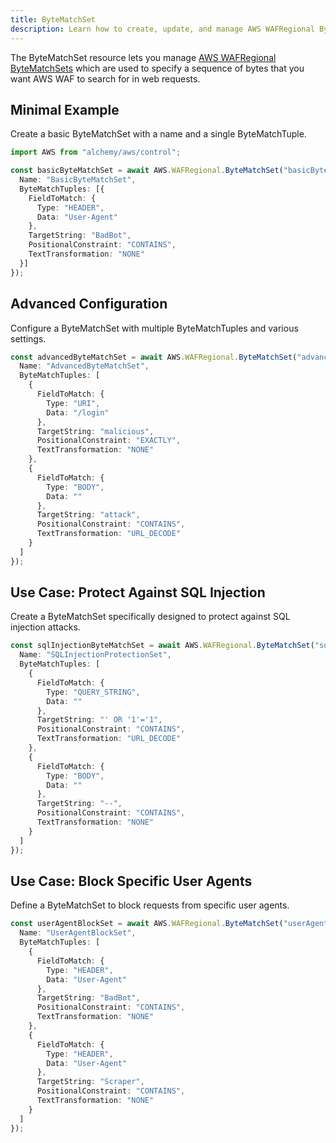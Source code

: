 ```yaml
---
title: ByteMatchSet
description: Learn how to create, update, and manage AWS WAFRegional ByteMatchSets using Alchemy Cloud Control.
---
```


The ByteMatchSet resource lets you manage [AWS WAFRegional ByteMatchSets](https://docs.aws.amazon.com/wafregional/latest/userguide/) which are used to specify a sequence of bytes that you want AWS WAF to search for in web requests.

## Minimal Example

Create a basic ByteMatchSet with a name and a single ByteMatchTuple.

```ts
import AWS from "alchemy/aws/control";

const basicByteMatchSet = await AWS.WAFRegional.ByteMatchSet("basicByteMatchSet", {
  Name: "BasicByteMatchSet",
  ByteMatchTuples: [{
    FieldToMatch: {
      Type: "HEADER",
      Data: "User-Agent"
    },
    TargetString: "BadBot",
    PositionalConstraint: "CONTAINS",
    TextTransformation: "NONE"
  }]
});
```

## Advanced Configuration

Configure a ByteMatchSet with multiple ByteMatchTuples and various settings.

```ts
const advancedByteMatchSet = await AWS.WAFRegional.ByteMatchSet("advancedByteMatchSet", {
  Name: "AdvancedByteMatchSet",
  ByteMatchTuples: [
    {
      FieldToMatch: {
        Type: "URI",
        Data: "/login"
      },
      TargetString: "malicious",
      PositionalConstraint: "EXACTLY",
      TextTransformation: "NONE"
    },
    {
      FieldToMatch: {
        Type: "BODY",
        Data: ""
      },
      TargetString: "attack",
      PositionalConstraint: "CONTAINS",
      TextTransformation: "URL_DECODE"
    }
  ]
});
```

## Use Case: Protect Against SQL Injection

Create a ByteMatchSet specifically designed to protect against SQL injection attacks.

```ts
const sqlInjectionByteMatchSet = await AWS.WAFRegional.ByteMatchSet("sqlInjectionByteMatchSet", {
  Name: "SQLInjectionProtectionSet",
  ByteMatchTuples: [
    {
      FieldToMatch: {
        Type: "QUERY_STRING",
        Data: ""
      },
      TargetString: "' OR '1'='1",
      PositionalConstraint: "CONTAINS",
      TextTransformation: "URL_DECODE"
    },
    {
      FieldToMatch: {
        Type: "BODY",
        Data: ""
      },
      TargetString: "--",
      PositionalConstraint: "CONTAINS",
      TextTransformation: "NONE"
    }
  ]
});
```

## Use Case: Block Specific User Agents

Define a ByteMatchSet to block requests from specific user agents.

```ts
const userAgentBlockSet = await AWS.WAFRegional.ByteMatchSet("userAgentBlockSet", {
  Name: "UserAgentBlockSet",
  ByteMatchTuples: [
    {
      FieldToMatch: {
        Type: "HEADER",
        Data: "User-Agent"
      },
      TargetString: "BadBot",
      PositionalConstraint: "CONTAINS",
      TextTransformation: "NONE"
    },
    {
      FieldToMatch: {
        Type: "HEADER",
        Data: "User-Agent"
      },
      TargetString: "Scraper",
      PositionalConstraint: "CONTAINS",
      TextTransformation: "NONE"
    }
  ]
});
```